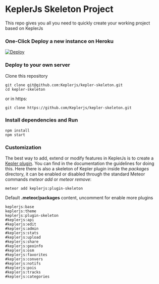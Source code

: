 # KeplerJs Skeleton Project

This repo gives you all you need to quickly create your working project based on KeplerJs


### One-Click Deploy a new instance on Heroku
[![Deploy](https://www.herokucdn.com/deploy/button.png)](https://heroku.com/deploy?template=https://github.com/Keplerjs/kepler-skeleton/tree/master)

### Deploy to your own server

Clone this repository
```
git clone git@github.com:Keplerjs/kepler-skeleton.git
cd kepler-skeleton
```
or in https:
```
git clone https://github.com/Keplerjs/kepler-skeleton.git
```

### Install dependencies and Run

```
npm install
npm start
```

### Customization

The best way to add, extend or modify features in KeplerJs is to create a [Kepler plugin](http://docs.keplerjs.io/plugin-js.html).
You can find in the documentation the guidelines for doing this.
Here there is also a skeleton of Kepler plugin inside the *packages* directory, it can be enabled or disabled through the standard Meteor commands *meteor add* or *meteor remove*:

```
meteor add keplerjs:plugin-skeleton
```

Default **.meteor/packages** content, uncomment for enable more plugins
```
keplerjs:base
keplerjs:theme
keplerjs:plugin-skeleton
#keplerjs:api
#keplerjs:edit
#keplerjs:admin
#keplerjs:stats
#keplerjs:upload
#keplerjs:share
#keplerjs:geoinfo
#keplerjs:osm
#keplerjs:favorites
#keplerjs:convers
#keplerjs:notifs
#keplerjs:pois
#keplerjs:tracks
#keplerjs:categories
```
